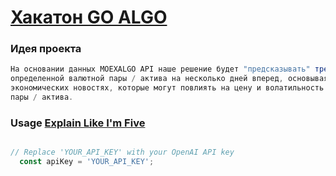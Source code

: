 # [Хакатон GO ALGO ]([url](https://goalgo.ru/)https://goalgo.ru/)

### Идея проекта

```javascript
На основании данных MOEXALGO API наше решение будет "предсказывать" тренд (направление движения)
определенной валютной пары / актива на несколько дней вперед, основываясь на данных последних X дней и
экономических новостях, которые могут повлиять на цену и волатильность данной валютной
пары / актива.

```


### Usage [Explain Like I'm Five](https://www.reddit.com/r/explainlikeimfive/)

```javascript

// Replace 'YOUR_API_KEY' with your OpenAI API key
  const apiKey = 'YOUR_API_KEY';

```
